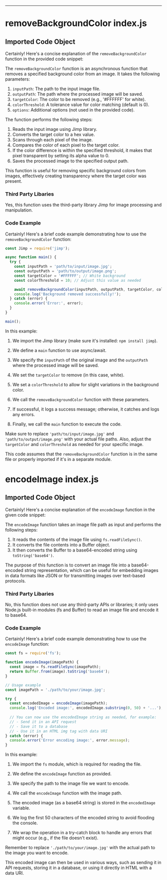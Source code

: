 

  

  

  

  

  

  

  

  

  

  

  

  

  

  

  

  

  

  

  

  

  

  

  

  

  

  

  

  

---
# removeBackgroundColor index.js
## Imported Code Object
Certainly! Here's a concise explanation of the `removeBackgroundColor` function in the provided code snippet:

The `removeBackgroundColor` function is an asynchronous function that removes a specified background color from an image. It takes the following parameters:

1. `inputPath`: The path to the input image file.
2. `outputPath`: The path where the processed image will be saved.
3. `targetColor`: The color to be removed (e.g., '#FFFFFF' for white).
4. `colorThreshold`: A tolerance value for color matching (default is 0).
5. `options`: Additional options (not used in the provided code).

The function performs the following steps:

1. Reads the input image using Jimp library.
2. Converts the target color to a hex value.
3. Scans through each pixel of the image.
4. Compares the color of each pixel to the target color.
5. If the color difference is within the specified threshold, it makes that pixel transparent by setting its alpha value to 0.
6. Saves the processed image to the specified output path.

This function is useful for removing specific background colors from images, effectively creating transparency where the target color was present.

### Third Party Libaries

Yes, this function uses the third-party library Jimp for image processing and manipulation.

### Code Example

Certainly! Here's a brief code example demonstrating how to use the `removeBackgroundColor` function:

```javascript
const Jimp = require('jimp');

async function main() {
  try {
    const inputPath = 'path/to/input/image.jpg';
    const outputPath = 'path/to/output/image.png';
    const targetColor = '#FFFFFF'; // White background
    const colorThreshold = 10; // Adjust this value as needed

    await removeBackgroundColor(inputPath, outputPath, targetColor, colorThreshold);
    console.log('Background removed successfully!');
  } catch (error) {
    console.error('Error:', error);
  }
}

main();
```

In this example:

1. We import the Jimp library (make sure it's installed: `npm install jimp`).

2. We define a `main` function to use async/await.

3. We specify the `inputPath` of the original image and the `outputPath` where the processed image will be saved.

4. We set the `targetColor` to remove (in this case, white).

5. We set a `colorThreshold` to allow for slight variations in the background color.

6. We call the `removeBackgroundColor` function with these parameters.

7. If successful, it logs a success message; otherwise, it catches and logs any errors.

8. Finally, we call the `main` function to execute the code.

Make sure to replace `'path/to/input/image.jpg'` and `'path/to/output/image.png'` with your actual file paths. Also, adjust the `targetColor` and `colorThreshold` as needed for your specific image.

This code assumes that the `removeBackgroundColor` function is in the same file or properly imported if it's in a separate module.

# encodeImage index.js
## Imported Code Object
Certainly! Here's a concise explanation of the `encodeImage` function in the given code snippet:

The `encodeImage` function takes an image file path as input and performs the following steps:

1. It reads the contents of the image file using `fs.readFileSync()`.
2. It converts the file contents into a Buffer object.
3. It then converts the Buffer to a base64-encoded string using `toString('base64')`.

The purpose of this function is to convert an image file into a base64-encoded string representation, which can be useful for embedding images in data formats like JSON or for transmitting images over text-based protocols.

### Third Party Libaries

No, this function does not use any third-party APIs or libraries; it only uses Node.js built-in modules (fs and Buffer) to read an image file and encode it to base64.

### Code Example

Certainly! Here's a brief code example demonstrating how to use the `encodeImage` function:

```javascript
const fs = require('fs');

function encodeImage(imagePath) {
  const image = fs.readFileSync(imagePath);
  return Buffer.from(image).toString('base64');
}

// Usage example
const imagePath = './path/to/your/image.jpg';

try {
  const encodedImage = encodeImage(imagePath);
  console.log('Encoded image:', encodedImage.substring(0, 50) + '...'); // Print first 50 characters
  
  // You can now use the encodedImage string as needed, for example:
  // - Send it in an API request
  // - Save it to a database
  // - Use it in an HTML img tag with data URI
} catch (error) {
  console.error('Error encoding image:', error.message);
}
```

In this example:

1. We import the `fs` module, which is required for reading the file.

2. We define the `encodeImage` function as provided.

3. We specify the path to the image file we want to encode.

4. We call the `encodeImage` function with the image path.

5. The encoded image (as a base64 string) is stored in the `encodedImage` variable.

6. We log the first 50 characters of the encoded string to avoid flooding the console.

7. We wrap the operation in a try-catch block to handle any errors that might occur (e.g., if the file doesn't exist).

Remember to replace `'./path/to/your/image.jpg'` with the actual path to the image you want to encode.

This encoded image can then be used in various ways, such as sending it in API requests, storing it in a database, or using it directly in HTML with a data URI.


  